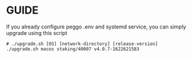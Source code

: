 # GUIDE
If you already configure peggo .env and systemd service, you can simply upgrade using this script
```
# ./upgrade.sh [OS] [network-directory] [release-version]
./upgrade.sh macos staking/40007 v4.0.7-1622621583
```
